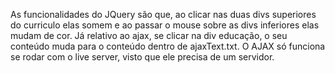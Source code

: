 As funcionalidades do JQuery são que, ao clicar nas duas divs superiores do curriculo elas somem e ao passar o mouse sobre as divs inferiores elas mudam de cor.
Já relativo ao ajax, se clicar na div educação, o seu conteúdo muda para o conteúdo dentro de ajaxText.txt.
O AJAX só funciona se rodar com o live server, visto que ele precisa de um servidor.
